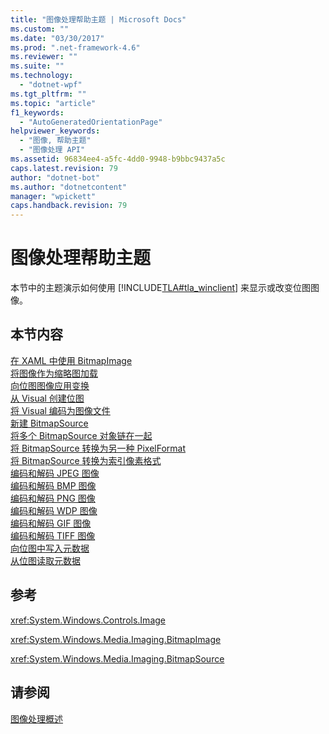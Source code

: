 ```yaml
---
title: "图像处理帮助主题 | Microsoft Docs"
ms.custom: ""
ms.date: "03/30/2017"
ms.prod: ".net-framework-4.6"
ms.reviewer: ""
ms.suite: ""
ms.technology: 
  - "dotnet-wpf"
ms.tgt_pltfrm: ""
ms.topic: "article"
f1_keywords: 
  - "AutoGeneratedOrientationPage"
helpviewer_keywords: 
  - "图像, 帮助主题"
  - "图像处理 API"
ms.assetid: 96834ee4-a5fc-4dd0-9948-b9bbc9437a5c
caps.latest.revision: 79
author: "dotnet-bot"
ms.author: "dotnetcontent"
manager: "wpickett"
caps.handback.revision: 79
---
```

# 图像处理帮助主题
本节中的主题演示如何使用 [!INCLUDE[TLA#tla_winclient](../../../../includes/tlasharptla-winclient-md.md)] 来显示或改变位图图像。  
  
## 本节内容  
 [在 XAML 中使用 BitmapImage](../../../../docs/framework/wpf/graphics-multimedia/how-to-use-a-bitmapimage.md)  
 [将图像作为缩略图加载](../../../../docs/framework/wpf/graphics-multimedia/how-to-load-an-image-as-a-thumbnail.md)  
 [向位图图像应用变换](../../../../docs/framework/wpf/graphics-multimedia/how-to-apply-a-transform-to-a-bitmapimage.md)  
 [从 Visual 创建位图](../../../../docs/framework/wpf/graphics-multimedia/how-to-create-a-bitmap-from-a-visual.md)  
 [将 Visual 编码为图像文件](../../../../docs/framework/wpf/graphics-multimedia/how-to-encode-a-visual-to-an-image-file.md)  
 [新建 BitmapSource](../../../../docs/framework/wpf/graphics-multimedia/how-to-create-a-new-bitmapsource.md)  
 [将多个 BitmapSource 对象链在一起](../../../../docs/framework/wpf/graphics-multimedia/how-to-chain-bitmapsource-objects-together.md)  
 [将 BitmapSource 转换为另一种 PixelFormat](../../../../docs/framework/wpf/graphics-multimedia/how-to-convert-a-bitmapsource-to-a-different-pixelformat.md)  
 [将 BitmapSource 转换为索引像素格式](../../../../docs/framework/wpf/graphics-multimedia/how-to-convert-a-bitmapsource-to-an-indexed-pixel-format.md)  
 [编码和解码 JPEG 图像](../../../../docs/framework/wpf/graphics-multimedia/how-to-encode-and-decode-a-jpeg-image.md)  
 [编码和解码 BMP 图像](../../../../docs/framework/wpf/graphics-multimedia/how-to-encode-and-decode-a-bmp-image.md)  
 [编码和解码 PNG 图像](../../../../docs/framework/wpf/graphics-multimedia/how-to-encode-and-decode-a-png-image.md)  
 [编码和解码 WDP 图像](../../../../docs/framework/wpf/graphics-multimedia/how-to-encode-and-decode-a-wdp-image.md)  
 [编码和解码 GIF 图像](../../../../docs/framework/wpf/graphics-multimedia/how-to-encode-and-decode-a-gif-image.md)  
 [编码和解码 TIFF 图像](../../../../docs/framework/wpf/graphics-multimedia/how-to-encode-and-decode-a-tiff-image.md)  
 [向位图中写入元数据](../../../../docs/framework/wpf/graphics-multimedia/how-to-write-metadata-to-a-bitmap.md)  
 [从位图读取元数据](../../../../docs/framework/wpf/graphics-multimedia/how-to-read-metadata-from-a-bitmap.md)  
  
## 参考  
 <xref:System.Windows.Controls.Image>  
  
 <xref:System.Windows.Media.Imaging.BitmapImage>  
  
 <xref:System.Windows.Media.Imaging.BitmapSource>  
  
## 请参阅  
 [图像处理概述](../../../../docs/framework/wpf/graphics-multimedia/imaging-overview.md)